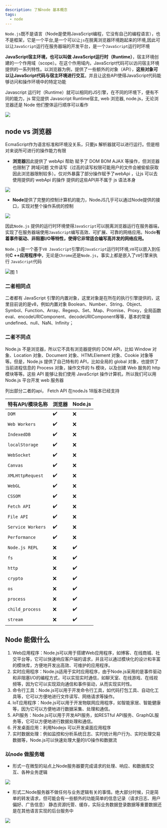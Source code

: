 ```yaml
---
description: 了解node 基本概念
tags:
  - node
---
```


`Node.js`既不是语言（Node是使用JavaScript编程，它没有自己的编程语言），也不是框架，它是一个平台,是一个可以让`js`在脱离浏览器环境跑起来的环境,因此可以让`JavaScript`运行在服务器端的开发平台，是一个` JavaScript `运行时环境

**JavaScript宿主环境，也可以叫做 JavaScript运行时（Runtime）**，宿主环境创建的一个作用域（scope）。在这个作用域内，JavaScript代码可以访问宿主环境提供的一系列特性。以浏览器为例，提供了一些额外的对象（API），**这些对象可以让JavaScript代码与宿主环境进行交互**。并且让这些API使得JavaScript代码能够访问和操作环境中的特定功能

Javascript 运行时（Runtime）就可以相同的JS引擎，在不同的环境下，便有不同的能力，js 常见提供 Javascript Runtime宿主, web 浏览器, node.js，无论浏览器还是 Node 他们整体运行顺序可以看作

![](/images/2023-08-06-14-10-05.png)

## node vs 浏览器

EcmaScript作为语言标准和环境没关系，只要js 解析器就可以进行运行。但是相对来说所可进行的操作能力有限 

* **浏览器**因此提供了 webApi 帮助 赋予了 DOM BOM AJAX 等操作，但浏览器也限制了 跨域问题 文件读写（过高的读写权限可能用户的文件会被偷偷获取因此浏览器限制较多）。仅对外暴露了部分操作赋予了webApi ，让js 可以去使用提供的 webApi 的操作 提供的这些API并不属于 js 语法本身

![](/images/2023-08-06-13-55-38.png)


* **Node**提供了完整的控制计算机的能力，NodeJS几乎可以通过Node提供的接口，实现对整个操作系统的控制

![](/images/2023-08-06-14-13-24.png)


因此`Node.js` 提供的运行时环境使得`JavaScript`可以脱离浏览器运行在服务器端，实现了在服务器端使用`JavaScript`编写高效、可扩展、可靠的网络应用。Node**有着事件驱动、非阻塞I/O等特性，使得它非常适合编写高并发的网络应用。**

`Node.js`是一个基于`V8 JavaScript`引擎的`JavaScript`运行时环境,`V8`可以嵌入到任何**C ++应用程序中**，无论是`Chrome`还是`Node.js`，事实上都是嵌入了`V8`引擎来执行 `JavaScript`代码

![图 1](/images/c994f201eb2924b572d367fbd057d6e65874d62453ee2f79e71296306a8e7c40.png)  

### 二者相同点
二者都有 JavaScript 引擎的内置对象，这里对象是在所在的执行引擎提供的，这里目前说的是v8，例如内置对象 Boolean、Number、String、Object、Symbol、Function、Array、Regexp、Set、Map、Promise、Proxy，全局函数 eval、encodeURIComponent、decodeURIComponent等等，基本的常量 undefined、null、NaN、Infinity；

### 二者不同点

Node.js 不是浏览器，所以它不具有浏览器提供的 DOM API，比如 Window 对象、Location 对象、Document 对象、HTMLElement 对象、Cookie 对象等等。但是，Node.js 提供了自己特有的 API，比如全局的 global 对象，也提供了当前进程信息的 Process 对象，操作文件的 fs 模块，以及创建 Web 服务的 http 模块等等。这些 API 能够让我们使用 JavaScript 操作计算机，所以我们可以用 Node.js 平台开发 web 服务器

列出部分二者的api， Fetch API 在nodeJs 18版本已经支持

| 特有API/模块名称 | 浏览器 | Node.js |
| --- | --- | --- |
| `DOM` | ✔️ | ❌ |
| `Web Workers` | ✔️ | ❌ |
| `IndexedDB` | ✔️ | ❌ |
| `localStorage` | ✔️ | ❌ |
| `WebSocket` | ✔️ | ❌ |
| `Canvas` | ✔️ | ❌ |
| `XMLHttpRequest` | ✔️ | ❌ |
| `WebGL` | ✔️ | ❌ |
| `CSSOM` | ✔️ | ❌ |
| `Fetch API` | ✔️ | ❌ |
| `File API` | ✔️ | ❌ |
| `Service Workers` | ✔️ | ❌ |
| `Performance` | ✔️ | ❌ |
| `Node.js REPL` | ❌ | ✔️ |
| `fs` | ❌ | ✔️ |
| `http` | ❌ | ✔️ |
| `crypto` | ❌ | ✔️ |
| `os` | ❌ | ✔️ |
| `process` | ❌ | ✔️ |
| `child_process` | ❌ | ✔️ |
| `stream` | ❌ | ✔️ |





## Node 能做什么
1. Web应用程序：Node.js可以用于搭建Web应用程序，如博客、在线商城、社交平台等，它可以快速响应客户端的请求，并且可以通过模块化的设计和丰富的模块库，方便地开发出高效、可维护的应用程序。
2. 实时应用程序：Node.js适用于实时应用程序，由于Node.js采用的是事件驱动和非阻塞I/O的编程方式，可以实现实时通信，如聊天室、在线游戏、在线视频等，因为它可以实现双向通信和事件驱动，从而实现实时性。
3. 命令行工具：Node.js可以用于开发命令行工具，如代码打包工具、自动化工具等，它可以方便地进行文件读写、网络请求等操作。
4. IoT应用程序：Node.js可以用于开发物联网应用程序，如智能家居、智能健康等，因为它可以方便地进行数据采集、处理和通信。
5. API服务：Node.js可以用于开发API服务，如RESTful API服务、GraphQL服务等，它可以方便地进行数据处理和通信。
6. 开发桌面应用：利用Nodejs 可以开发桌面应用程序
7. 实时数据处理：例如监控和分析系统日志、实时统计用户行为、实时处理交易数据等，Node.js可以快速处理大量的I/O操作和数据流
   

### 以node 做服务端

* 形式一在微型的站点上Node服务器要完成请求的处理、响应、和数据库交互、各种业务逻辑
  
![](/images/2023-08-06-16-24-59.png)

* 形式二Node服务器不做任何与业务逻辑有关的事情。绝大部分时候，只是简单的转发请求，但可能会有一些额外的功能简单的信息记录（请求日志、用户偏好、广告信息） 静态资源托管、缓存，实际业务数据登录数据等重要数据还是在其他语言实现的后台服务中
  
![](/images/2023-08-06-16-26-42.png)

